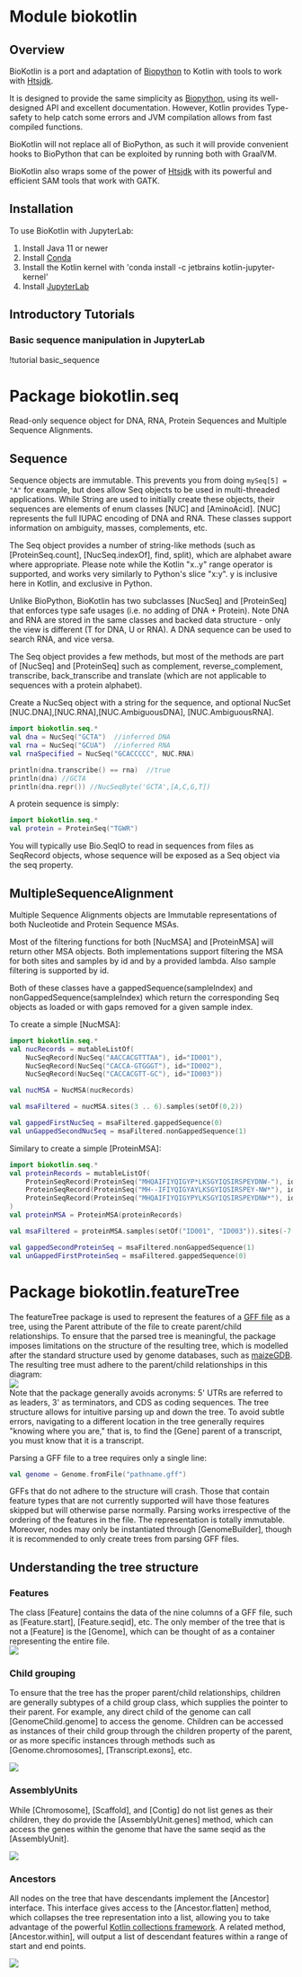 # Module biokotlin

## Overview
BioKotlin is a port and adaptation of [Biopython](https://biopython.org) to Kotlin with tools to work with 
[Htsjdk](https://samtools.github.io/htsjdk/).

It is designed to provide the same simplicity as [Biopython](https://biopython.org), using its well-designed
API and excellent documentation.  However, Kotlin provides Type-safety to help catch
some errors and JVM compilation allows from fast compiled functions.

BioKotlin will not replace all of BioPython, as such it will provide convenient hooks
to BioPython that can be exploited by running both with GraalVM.

BioKotlin also wraps some of the power of [Htsjdk](https://samtools.github.io/htsjdk/) with
its powerful and efficient SAM tools that work with GATK.

## Installation
To use BioKotlin with JupyterLab:
1. Install Java 11 or newer
2. Install [Conda](https://docs.conda.io/projects/conda/en/latest/user-guide/install/index.html)
3. Install the Kotlin kernel with 'conda install -c jetbrains kotlin-jupyter-kernel'
4. Install [JupyterLab](https://jupyter.org/install)

## Introductory Tutorials
### Basic sequence manipulation in JupyterLab

!tutorial basic_sequence

# Package biokotlin.seq

Read-only sequence object for DNA, RNA, Protein Sequences and Multiple Sequence Alignments.

## Sequence

Sequence objects are immutable. This prevents you from doing `mySeq[5] = "A"` for example,
but does allow Seq objects to be used in multi-threaded applications.  While String are used to initially create
these objects, their sequences are elements of enum classes [NUC] and [AminoAcid].  [NUC] represents the full IUPAC encoding
of DNA and RNA.  These classes support information on ambiguity, masses, complements, etc.

The Seq object provides a number of string-like methods (such as [ProteinSeq.count], [NucSeq.indexOf],
find, split), which are alphabet aware where appropriate.  Please note while the Kotlin "x..y" range operator
is supported, and works very similarly to Python's slice "x:y".  y is inclusive here in Kotlin, and exclusive in Python.


Unlike BioPython, BioKotlin has two subclasses [NucSeq] and [ProteinSeq]
that enforces type safe usages (i.e. no adding of DNA + Protein).  Note DNA and RNA are stored in the same
classes and backed data structure - only the view is different (T for DNA, U or RNA).  A DNA sequence can be 
used to search RNA, and vice versa.

The Seq object provides a few methods, but most of the methods are part of [NucSeq] and [ProteinSeq] such
 as complement, reverse_complement, transcribe, back_transcribe and translate (which are
not applicable to sequences with a protein alphabet).

Create a NucSeq object with a string for the sequence, and optional NucSet [NUC.DNA],[NUC.RNA],[NUC.AmbiguousDNA],
[NUC.AmbiguousRNA]. 
```kotlin
import biokotlin.seq.*
val dna = NucSeq("GCTA")  //inferred DNA
val rna = NucSeq("GCUA")  //inferred RNA
val rnaSpecified = NucSeq("GCACCCCC", NUC.RNA)

println(dna.transcribe() == rna)  //true
println(dna) //GCTA
println(dna.repr()) //NucSeqByte('GCTA',[A,C,G,T])
``` 

A protein sequence is simply:
```kotlin
import biokotlin.seq.*
val protein = ProteinSeq("TGWR")
```

You will typically use Bio.SeqIO to read in sequences from files as
SeqRecord objects, whose sequence will be exposed as a Seq object via
the seq property.

## MultipleSequenceAlignment

Multiple Sequence Alignments objects are Immutable representations of 
both Nucleotide and Protein Sequence MSAs. 

Most of the filtering functions for both [NucMSA] and [ProteinMSA] will return other MSA objects. 
Both implementations support filtering the MSA for both sites and samples by id and by a provided lambda. 
Also sample filtering is supported by id.

Both of these classes have a gappedSequence(sampleIndex) and nonGappedSequence(sampleIndex) 
which return the corresponding Seq objects as loaded or with gaps removed for a given sample index. 

To create a simple [NucMSA]:
```kotlin
import biokotlin.seq.*
val nucRecords = mutableListOf(
    NucSeqRecord(NucSeq("AACCACGTTTAA"), id="ID001"), 
    NucSeqRecord(NucSeq("CACCA-GTGGGT"), id="ID002"),
    NucSeqRecord(NucSeq("CACCACGTT-GC"), id="ID003"))

val nucMSA = NucMSA(nucRecords)

val msaFiltered = nucMSA.sites(3 .. 6).samples(setOf(0,2))

val gappedFirstNucSeq = msaFiltered.gappedSequence(0)
val unGappedSecondNucSeq = msaFiltered.nonGappedSequence(1)
```

Similary to create a simple [ProteinMSA]:
```kotlin
import biokotlin.seq.*
val proteinRecords = mutableListOf(
    ProteinSeqRecord(ProteinSeq("MHQAIFIYQIGYP*LKSGYIQSIRSPEYDNW-"), id="ID001"), 
    ProteinSeqRecord(ProteinSeq("MH--IFIYQIGYAYLKSGYIQSIRSPEY-NW*"), id="ID002"),
    ProteinSeqRecord(ProteinSeq("MHQAIFIYQIGYPYLKSGYIQSIRSPEYDNW*"), id="ID003")
)
val proteinMSA = ProteinMSA(proteinRecords)

val msaFiltered = proteinMSA.samples(setOf("ID001", "ID003")).sites(-7 until -2)

val gappedSecondProteinSeq = msaFiltered.nonGappedSequence(1)
val unGappedFirstProteinSeq = msaFiltered.gappedSequence(0)
```

# Package biokotlin.featureTree
The featureTree package is used to represent the features of a [GFF file](https://github.com/The-Sequence-Ontology/Specifications/blob/master/gff3.md)
as a tree, using the Parent attribute of the file to create parent/child relationships. To ensure that the parsed tree is
meaningful, the package imposes limitations on the structure of the resulting tree, which is modelled after the standard
structure used by genome databases, such as [maizeGDB](https://www.maizegdb.org/genome/assembly/Zm-B73-REFERENCE-NAM-5.0).
The resulting tree must adhere to the parent/child relationships in this diagram:
<img src="feature_tree/feature_tree_structure.svg" style="display: block; margin-left: auto; margin-right: auto">
Note that the package generally avoids acronyms: 5' UTRs are referred to as leaders, 3' as terminators, and CDS as coding
sequences. The tree structure allows for intuitive parsing up and down the tree. To avoid subtle errors, navigating
to a different location in the tree generally requires "knowing where you are," that is, to find the [Gene] parent
of a transcript, you must know that it is a transcript.

Parsing a GFF file to a tree requires only a single line:
```kotlin
val genome = Genome.fromFile("pathname.gff")
```

GFFs that do not adhere to the structure will crash. Those that contain feature types that are not currently
supported will have those features skipped but will otherwise parse normally. Parsing works irrespective of the
ordering of the features in the file. The representation is totally immutable. Moreover, nodes may only
be instantiated through [GenomeBuilder], though it is recommended to only create trees from parsing GFF files. 

## Understanding the tree structure
### Features
The class [Feature] contains the data of the nine columns of a GFF file, 
such as [Feature.start], [Feature.seqid], etc. 
The only member of the  tree that is not a [Feature] is the [Genome], 
which can be thought of as a container representing the entire file.
<img src="feature_tree/features.svg" style="display: block; margin-left: auto; margin-right: auto">

### Child grouping
To ensure that the tree has the proper parent/child relationships, children are generally subtypes
of a child group class, which supplies the pointer to their parent. For example, any direct child of
the genome can call [GenomeChild.genome] to access the genome. Children can be accessed as instances
of their child group through the children property of the parent, or as more specific instances through
methods such as [Genome.chromosomes], [Transcript.exons], etc.

<img src="feature_tree/child_groupings.svg" style="display: block; margin-left: auto; margin-right: auto">

### AssemblyUnits
While [Chromosome], [Scaffold], and [Contig] do not list genes as their children, they do provide the [AssemblyUnit.genes]
method, which can access the genes within the genome that have the same seqid as the [AssemblyUnit].

<img src="feature_tree/assembly_unit.svg" style="display: block; margin-left: auto; margin-right: auto">

### Ancestors
All nodes on the tree that have descendants implement the [Ancestor] interface. This interface gives
access to the [Ancestor.flatten] method, which collapses the tree representation into a list, allowing
you to take advantage of the powerful [Kotlin collections framework](https://kotlinlang.org/docs/collections-overview.html). 
A related method, [Ancestor.within], will output a list of descendant features within a range of start 
and end points.

<img src="feature_tree/ancestors.svg" style="display: block; margin-left: auto; margin-right: auto">